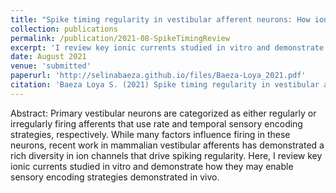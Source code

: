 ```yaml
---
title: "Spike timing regularity in vestibular afferent neurons: How ionic currents influence sensory encoding mechanisms"
collection: publications
permalink: /publication/2021-08-SpikeTimingReview
excerpt: 'I review key ionic currents studied in vitro and demonstrate how they may enable sensory encoding strategies demonstrated in vivo.'
date: August 2021
venue: 'submitted'
paperurl: 'http://selinabaeza.github.io/files/Baeza-Loya_2021.pdf'
citation: 'Baeza Loya S. (2021) Spike timing regularity in vestibular afferent neurons: How ionic currents influence sensory encoding mechanisms [Online]. arXiv:210800905 [q-bio] , 2021 http://arxiv.org/abs/2108.00905.'
---
```

Abstract:
Primary vestibular neurons are categorized as either regularly or irregularly firing afferents that use rate and temporal sensory encoding strategies, respectively. While many factors influence firing in these neurons, recent work in mammalian vestibular afferents has demonstrated a rich diversity in ion channels that drive spiking regularity. Here, I review key ionic currents studied in vitro and demonstrate how they may enable sensory encoding strategies demonstrated in vivo. 
